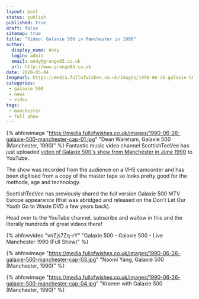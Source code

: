 ```yaml
---
layout: post
status: publish
published: true
draft: false
sitemap: true
title: "Video: Galaxie 500 in Manchester in 1990"	
author: 
  display_name: Andy
  login: admin
  email: andy@grange85.co.uk
  url: http://www.grange85.co.uk
date: 2020-05-04	
imageurl: https://media.fullofwishes.co.uk/images/1990-06-26-galaxie-500-manchester-cap-01.jpg
categories:
 - galaxie 500
 - news
 - video
tags:
 - manchester
 - full show
---
```

{% ahfowimage "https://media.fullofwishes.co.uk/images/1990-06-26-galaxie-500-manchester-cap-01.jpg" "Dean Wareham, Galaxie 500 (Manchester, 1990)" %}
Fantastic music video channel ScottishTeeVee has just uploaded [video of Galaxie 500's show from Manchester in June 1990](https://www.youtube.com/watch?v=vnZjs7Zq-rY) to YouTube.

The show was recorded from the audience on a VHS camcorder and has been digitised from a copy of the master tape so looks pretty good for the methode, age and technology.

ScottishTeeVee has previously shared the full version Galaxie 500 MTV Europe appearance (that was abridged and released on the Don't Let Our Youth Go to Waste DVD a few years back).

Head over to the YouTube channel, subscribe and wallow in this and the literally hundreds of great videos there!

{% ahfowvideo "vnZjs7Zq-rY" "Galaxie 500 - Galaxie 500 - Live Manchester 1990 (Full Show)" %}

{% ahfowimage "https://media.fullofwishes.co.uk/images/1990-06-26-galaxie-500-manchester-cap-03.jpg" "Naomi Yang, Galaxie 500 (Manchester, 1990)" %}

{% ahfowimage "https://media.fullofwishes.co.uk/images/1990-06-26-galaxie-500-manchester-cap-04.jpg" "Kramer with Galaxie 500 (Manchester, 1990)" %}

